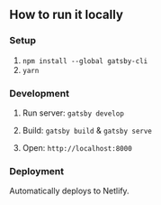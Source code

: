 ## How to run it locally

### Setup

1. `npm install --global gatsby-cli`
2. `yarn`

### Development

1. Run server: `gatsby develop`

2. Build:
`gatsby build` & `gatsby serve`

3. Open: `http://localhost:8000`

### Deployment 

Automatically deploys to Netlify.


